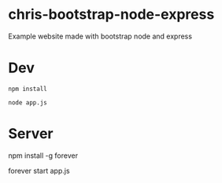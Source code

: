 # chris-bootstrap-node-express

Example website made with bootstrap node and express

# Dev
```
npm install

node app.js
```

# Server

npm install -g forever

forever start app.js
